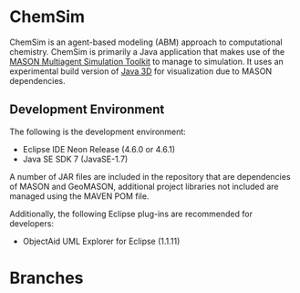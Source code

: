 # ChemSim

ChemSim is an agent-based modeling (ABM) approach to computational chemistry. ChemSim is primarily a Java application that makes use of the [MASON Multiagent Simulation Toolkit](http://cs.gmu.edu/~eclab/projects/mason/) to manage to simulation. It uses an experimental build  version of [Java 3D](https://gouessej.wordpress.com/2012/08/01/java-3d-est-de-retour-java-3d-is-back/) for visualization due to MASON dependencies.

## Development Environment

The following is the development environment:

- Eclipse IDE Neon Release (4.6.0 or 4.6.1)
- Java SE SDK 7 (JavaSE-1.7)

A number of JAR files are included in the repository that are dependencies of MASON and GeoMASON, additional project libraries not included are managed using the MAVEN POM file.

Additionally, the following Eclipse plug-ins are recommended for developers:

- ObjectAid UML Explorer for Eclipse (1.1.11)

# Branches
